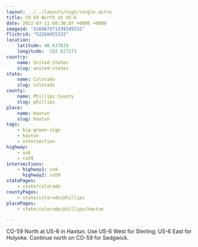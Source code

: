 ```yaml
---
layout: ../../layouts/sign/single.astro
title: CO-59 North at US-6
date: 2022-07-11 08:30:07 +0000 +0000
imageid: "416467971339249332"
flickrid: "52268455332"
location:
    latitude: 40.637829
    longitude: -102.627171
country:
    name: United States
    slug: united-states
state:
    name: Colorado
    slug: colorado
county:
    name: Phillips County
    slug: phillips
place:
    name: Haxtun
    slug: haxtun
tags:
    - big-green-sign
    - haxtun
    - intersection
highway:
    - us6
    - co59
intersections:
    - highway1: us6
      highway2: co59
statePages:
    - state/colorado
countyPages:
    - state/colorado/phillips
placePages:
    - state/colorado/phillips/haxtun

---
```

CO-59 North at US-6 in Haxtun.  Use US-6 West for Sterling; US-6 East for Holyoke.  Continue north on CO-59 for Sedgwick.